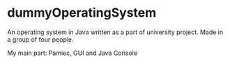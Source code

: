 # dummyOperatingSystem
An operating system in Java written as a part of university project. Made in a group of four people.

My main part: Pamiec, GUI and Java Console
